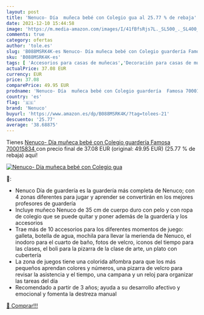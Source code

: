 ```yaml
---
layout: post
title: 'Nenuco- Día  muñeca bebé con Colegio gua al 25.77 % de rebaja'
date: 2021-12-10 15:44:58
image: 'https://m.media-amazon.com/images/I/41fBfsRjs7L._SL500_._SL400_.jpg'
comments: true
category: ofertas
author: 'tole.es'
slug: 'B088MSRK4K-es Nenuco- Día muñeca bebé con Colegio guardería Famosa...'
sku: 'B088MSRK4K-es'
tags: [ 'Accesorios para casas de muñecas','Decoración para casas de muñecas','Juguetes','Juguetes y juegos','Muñecas y accesorios','bebé','nenuco', ]
actualPrice: 37.08 EUR
currency: EUR
price: 37.08
comparePrice: 49.95 EUR
prodname: 'Nenuco- Día  muñeca bebé con Colegio guardería  Famosa 700015834 '
country: 'es'
flag: '🇪🇸'
brand: 'Nenuco'
buyurl: 'https://www.amazon.es/dp/B088MSRK4K/?tag=tolees-21'
descuento: '25.77'
average: '38.68875'
---
```


Tienes [Nenuco- Día  muñeca bebé con Colegio guardería  Famosa 700015834 ](https://www.amazon.es/dp/B088MSRK4K/?tag=tolees-21) con precio final de  37.08 EUR (original: 49.95 EUR) (25.77 %  de rebaja) aqui!

[![Nenuco- Día  muñeca bebé con Colegio gua](https://m.media-amazon.com/images/I/41fBfsRjs7L._SL500_._SL400_.jpg)](https://www.amazon.es/dp/B088MSRK4K/?tag=tolees-21)

🔎:

- Nenuco Día de guardería es la guardería más completa de Nenuco; con 4 zonas diferentes para jugar y aprender se convertirán en los mejores profesores de guardería
- Incluye muñeco Nenuco de 35 cm de cuerpo duro con pelo y con ropa de colegio que se puede quitar y poner además de la guardería y los accesorios
- Trae más de 10 accesorios para los diferentes momentos de juego: galleta, botella de agua, mochila para llevar la merienda de Nenuco, el inodoro para el cuarto de baño, fotos de velcro, iconos del tiempo para las clases, el boli para la pizarra de la clase de arte, un plato con cubertería
- La zona de juegos tiene una colorida alfombra para que los más pequeños aprendan colores y números, una pizarra de velcro para revisar la asistencia y el tiempo, una campana y un reloj para organizar las tareas del día
- Recomendado a partir de 3 años; ayuda a su desarrollo afectivo y emocional y fomenta la destreza manual

[🛒 Comprar!!!](https://www.amazon.es/dp/B088MSRK4K/?tag=tolees-21)
